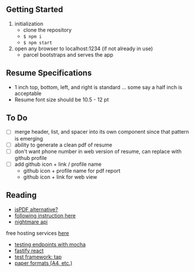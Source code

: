 ## Getting Started

1. initialization
   - clone the repository
   - `$ npm i`
   - `$ npm start`
2. open any browser to localhost:1234 (if not already in use)
   - parcel bootstraps and serves the app

## Resume Specifications

- 1 inch top, bottom, left, and right is standard ... some say a half inch is acceptable
- Resume font size should be 10.5 - 12 pt

## To Do

- [ ] merge header, list, and spacer into its own component since that pattern is emerging
- [ ] ability to generate a clean pdf of resume
- [ ] don't want phone number in web version of resume, can replace with github profile
- [ ] add github icon + link / profile name
  - github icon + profile name for pdf report
  - github icon + link for web view

## Reading

- [jsPDF alternative?](https://pdfmake.github.io/docs/0.1/getting-started/server-side/examples/)
- [following instruction here](https://blog.bitsrc.io/how-to-perform-web-scraping-using-node-js-part-2-7a365aeedb43)
- [nightmare api](https://www.npmjs.com/package/nightmare#extract-from-the-page)

free hosting services [here](https://www.hostingadvice.com/how-to/best-free-database-hosting/)

- [testing endpoints with mocha](https://medium.com/@chathula/how-to-set-up-a-ci-cd-pipeline-for-a-node-js-app-with-github-actions-2073201b0df6)
- [fastify react](https://github.com/muturgan/fastify-react-views)
- [test framework: tap](https://www.npmjs.com/package/tap)
- [paper formats (A4, etc.)](http://www.printernational.org/iso-paper-sizes.php)
